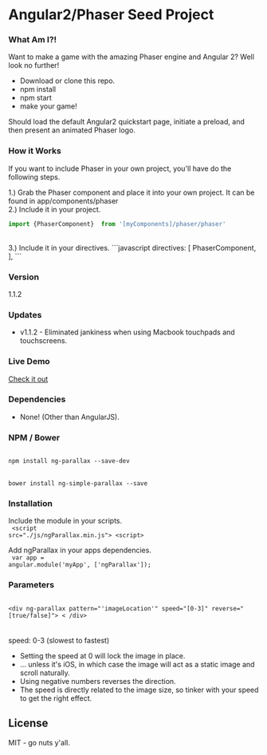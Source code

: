 # Angular2/Phaser Seed Project

### What Am I?!
Want to make a game with the amazing Phaser engine and Angular 2?  Well look no further!
  - Download or clone this repo.
  - npm install
  - npm start
  - make your game!

Should load the default Angular2 quickstart page, initiate a preload, and then present an animated Phaser logo.

### How it Works
If you want to include Phaser in your own project, you'll have do the following steps.  

1.) Grab the Phaser component and place it into your own project.  It can be found in app/components/phaser <br>
2.)  Include it in your project.  
```javascript
import {PhaserComponent}  from '[myComponents]/phaser/phaser'
```
<br>
3.)  Include it in your directives.
```javascript
    directives: [
      PhaserComponent,
  	],
```


### Version
1.1.2

### Updates
 - v1.1.2 - Eliminated jankiness when using Macbook touchpads and touchscreens.

### Live Demo 
[Check it out](https://allenroyston.herokuapp.com/access/ng-parallax/index.html "Title")


### Dependencies
- None!  (Other than AngularJS).

### NPM / Bower
<code>
npm install ng-parallax --save-dev
</code>
<br>
<code>
bower install ng-simple-parallax --save
</code>

### Installation
Include the module in your scripts.<br>
<code>
&lt;script src="./js/ngParallax.min.js"&gt; &lt;script&gt;
</code>

Add ngParallax in your apps dependencies.<br> 
<code>
var app = angular.module('myApp', ['ngParallax']);
</code>


### Parameters
<code>
&lt;div ng-parallax pattern="'imageLocation'" speed="[0-3]" reverse="[true/false]"&gt; &lt; /div&gt; 
</code>
<br><br>
speed: 0-3              (slowest to fastest)<br>

<ul>
 <li>Setting the speed at 0 will lock the image in place.</li>
 <li> ... unless it's iOS, in which case the image will act as a static image and scroll naturally.</li>
 <li>Using negative numbers reverses the direction.</li>  
 <li>The speed is directly related to the image size, so tinker with your speed to get the right effect.</li>
</ul>


License
----

MIT - go nuts y'all.
